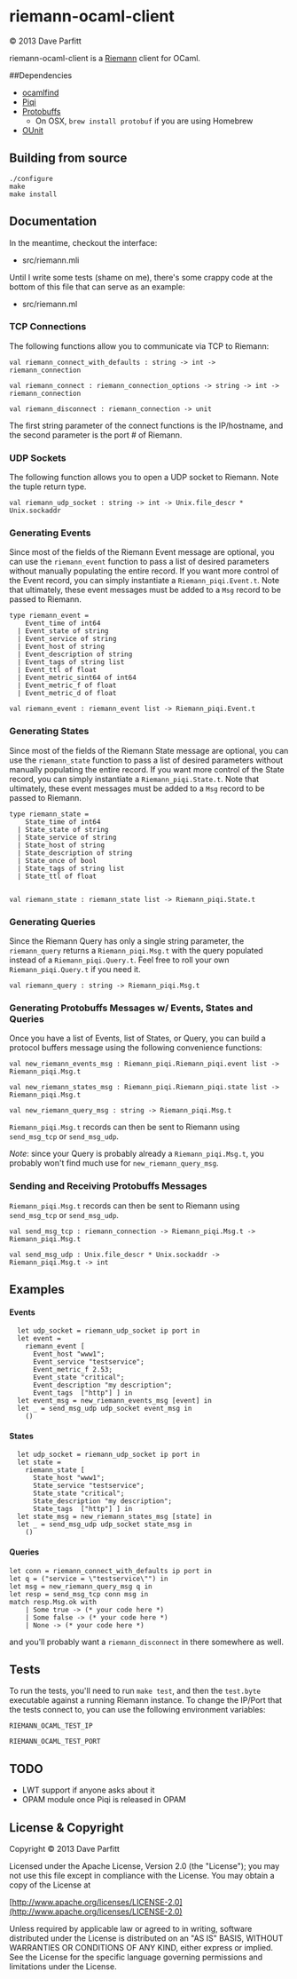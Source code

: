 riemann-ocaml-client
====================

© 2013 Dave Parfitt

riemann-ocaml-client is a [Riemann](http://riemann.io) client for OCaml.

##Dependencies

* [ocamlfind](http://projects.camlcity.org/projects/findlib.html)
* [Piqi](http://piqi.org/) 
* [Protobuffs](http://code.google.com/p/protobuf/)
   * On OSX, `brew install protobuf` if you are using Homebrew
* [OUnit](http://ounit.forge.ocamlcore.org/)

## Building from source

```
./configure
make
make install
```

## Documentation

In the meantime, checkout the interface:

- src/riemann.mli

Until I write some tests (shame on me), there's some crappy code at the bottom of this file that can serve as an example:

- src/riemann.ml


### TCP Connections


The following functions allow you to communicate via TCP to Riemann:


	val riemann_connect_with_defaults : string -> int -> riemann_connection
		
	val riemann_connect : riemann_connection_options -> string -> int -> riemann_connection

	val riemann_disconnect : riemann_connection -> unit

The first string parameter of the connect functions is the IP/hostname, and the second parameter is the port # of Riemann.


### UDP Sockets

The following function allows you to open a UDP socket to Riemann. Note the tuple return type.

	val riemann_udp_socket : string -> int -> Unix.file_descr * Unix.sockaddr


### Generating Events

Since most of the fields of the Riemann Event message are optional, you can use the `riemann_event` function to pass a list of desired parameters without manually populating the entire record. If you want more control of the Event record, you can simply instantiate a `Riemann_piqi.Event.t`. Note that ultimately, these event messages must be added to a `Msg` record to be passed to Riemann.

```
type riemann_event =
    Event_time of int64
  | Event_state of string
  | Event_service of string
  | Event_host of string
  | Event_description of string
  | Event_tags of string list
  | Event_ttl of float
  | Event_metric_sint64 of int64
  | Event_metric_f of float
  | Event_metric_d of float

val riemann_event : riemann_event list -> Riemann_piqi.Event.t
```

### Generating States

Since most of the fields of the Riemann State message are optional, you can use the `riemann_state` function to pass a list of desired parameters without manually populating the entire record. If you want more control of the State record, you can simply instantiate a `Riemann_piqi.State.t`. Note that ultimately, these event messages must be added to a `Msg` record to be passed to Riemann.


```
type riemann_state =
    State_time of int64
  | State_state of string
  | State_service of string
  | State_host of string
  | State_description of string
  | State_once of bool
  | State_tags of string list
  | State_ttl of float


val riemann_state : riemann_state list -> Riemann_piqi.State.t
```

### Generating Queries

Since the Riemann Query has only a single string parameter, the `riemann_query` returns a `Riemann_piqi.Msg.t` with the query populated instead of a `Riemann_piqi.Query.t`. Feel free to roll your own `Riemann_piqi.Query.t` if you need it.

```
val riemann_query : string -> Riemann_piqi.Msg.t
```

### Generating Protobuffs Messages w/ Events, States and Queries

Once you have a list of Events, list of States, or Query, you can build a protocol buffers message using the following convenience functions:

	val new_riemann_events_msg : Riemann_piqi.Riemann_piqi.event list -> Riemann_piqi.Msg.t

	val new_riemann_states_msg : Riemann_piqi.Riemann_piqi.state list -> Riemann_piqi.Msg.t

	val new_riemann_query_msg : string -> Riemann_piqi.Msg.t

`Riemann_piqi.Msg.t` records can then be sent to Riemann using `send_msg_tcp` or `send_msg_udp`.

*Note*: since your Query is probably already a `Riemann_piqi.Msg.t`, you probably won't find much use for `new_riemann_query_msg`.

### Sending and Receiving Protobuffs Messages

`Riemann_piqi.Msg.t` records can then be sent to Riemann using `send_msg_tcp` or `send_msg_udp`.


	val send_msg_tcp : riemann_connection -> Riemann_piqi.Msg.t -> Riemann_piqi.Msg.t

	val send_msg_udp : Unix.file_descr * Unix.sockaddr -> Riemann_piqi.Msg.t -> int


## Examples

#### Events

```
  let udp_socket = riemann_udp_socket ip port in
  let event =
    riemann_event [
      Event_host "www1";
      Event_service "testservice";
      Event_metric_f 2.53;
      Event_state "critical";
      Event_description "my description";
      Event_tags  ["http"] ] in
  let event_msg = new_riemann_events_msg [event] in
  let _ = send_msg_udp udp_socket event_msg in
  	()
```

#### States

```
  let udp_socket = riemann_udp_socket ip port in
  let state =
    riemann_state [
      State_host "www1";
      State_service "testservice";
      State_state "critical";
      State_description "my description";
      State_tags  ["http"] ] in
  let state_msg = new_riemann_states_msg [state] in
  let _ = send_msg_udp udp_socket state_msg in
    ()
```

#### Queries


```
let conn = riemann_connect_with_defaults ip port in
let q = ("service = \"testservice\"") in
let msg = new_riemann_query_msg q in
let resp = send_msg_tcp conn msg in
match resp.Msg.ok with
	| Some true -> (* your code here *)
    | Some false -> (* your code here *)
    | None -> (* your code here *)
```

and you'll probably want a `riemann_disconnect` in there somewhere as well.

## Tests

To run the tests, you'll need to run `make test`, and then the `test.byte` executable against a running Riemann instance. To change the IP/Port that the tests connect to, you can use the following environment variables:

	RIEMANN_OCAML_TEST_IP

	RIEMANN_OCAML_TEST_PORT

## TODO

- LWT support if anyone asks about it
- OPAM module once Piqi is released in OPAM

## License & Copyright

Copyright © 2013 Dave Parfitt

Licensed under the Apache License, Version 2.0 (the "License"); you may not use this file except in compliance with the License. You may obtain a copy of the License at

[http://www.apache.org/licenses/LICENSE-2.0](http://www.apache.org/licenses/LICENSE-2.0)

Unless required by applicable law or agreed to in writing, software distributed under the License is distributed on an "AS IS" BASIS, WITHOUT WARRANTIES OR CONDITIONS OF ANY KIND, either express or implied. See the License for the specific language governing permissions and limitations under the License.


